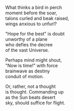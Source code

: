 What thinks a bird in perch\
moment before the soar,\
talons curled and beak raised,\
wings anxious to unfurl?

"Hope for the best" is doubt\
unworthy of a plane\
who defies the decree\
of the vast Universe.

Perhaps mind might shout,\
"Now is time!" with force\
brainwave as destiny\
conduit of motion.

Or, rather, not a thought\
is thought. Commanding up\
as the Sun beats desert\
sky, should suffice for flight.